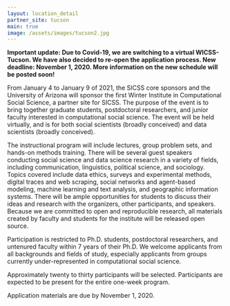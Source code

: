 ```yaml
---
layout: location_detail
partner_site: tucson
main: true
image: /assets/images/tucson2.jpg
---
```


**Important update: Due to Covid-19, we are switching to a virtual WICSS-Tucson. We have also decided to re-open the application process. New deadline: November 1, 2020. More information on the new schedule will be posted soon!**

From January 4 to January 9 of 2021, the SICSS core sponsors and the University of Arizona will sponsor the first Winter Institute in Computational Social Science, a partner site for SICSS. The purpose of the event is to bring together graduate students, postdoctoral researchers, and junior faculty interested in computational social science. The event will be held virtually, and is for both social scientists (broadly conceived) and data scientists (broadly conceived).

The instructional program will include lectures, group problem sets, and hands-on methods training. There will be several guest speakers conducting social science and data science research in a variety of fields, including communication, linguistics, political science, and sociology. Topics covered include data ethics, surveys and experimental methods, digital traces and web scraping, social networks and agent-based modeling, machine learning and text analysis, and geographic information systems. There will be ample opportunities for students to discuss their ideas and research with the organizers, other participants, and speakers. Because we are committed to open and reproducible research, all materials created by faculty and students for the institute will be released open source.

Participation is restricted to Ph.D. students, postdoctoral researchers, and untenured faculty within 7 years of their Ph.D. We welcome applicants from all backgrounds and fields of study, especially applicants from groups currently under-represented in computational social science. 

Approximately twenty to thirty participants will be selected. Participants are expected to be present for the entire one-week program.

Application materials are due by November 1, 2020.
